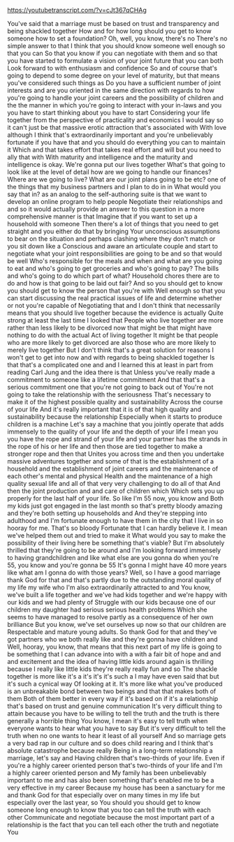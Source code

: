 https://youtubetranscript.com/?v=cJt367qCHAg

 You've said that a marriage must be based on trust and transparency and being shackled together How and for how long should you get to know someone how to set a foundation? Oh, well, you know, there's no There's no simple answer to that I think that you should know someone well enough so that you can So that you know if you can negotiate with them and so that you have started to formulate a vision of your joint future that you can both Look forward to with enthusiasm and confidence So and of course that's going to depend to some degree on your level of maturity, but that means you've considered such things as Do you have a sufficient number of joint interests and are you oriented in the same direction with regards to how you're going to handle your joint careers and the possibility of children and the the manner in which you're going to interact with your in-laws and you you have to start thinking about you have to start Considering your life together from the perspective of practicality and economics I would say so it can't just be that massive erotic attraction that's associated with With love although I think that's extraordinarily important and you're unbelievably fortunate if you have that and you should do everything you can to maintain it Which and that takes effort that takes real effort and will but you need to ally that with With maturity and intelligence and the maturity and intelligence is okay. We're gonna put our lives together What's that going to look like at the level of detail how are we going to handle our finances? Where are we going to live? What are our joint plans going to be etc? one of the things that my business partners and I plan to do in in What would you say that in? as an analog to the self-authoring suite is that we want to develop an online program to help people Negotiate their relationships and and so it would actually provide an answer to this question in a more comprehensive manner is that Imagine that if you want to set up a household with someone Then there's a lot of things that you need to get straight and you either do that by bringing Your unconscious assumptions to bear on the situation and perhaps clashing where they don't match or you sit down like a Conscious and aware an articulate couple and start to negotiate what your joint responsibilities are going to be and so that would be well Who's responsible for the meals and when and what are you going to eat and who's going to get groceries and who's going to pay? The bills and who's going to do which part of what? Household chores there are to do and how is that going to be laid out fair? And so you should get to know you should get to know the person that you're with Well enough so that you can start discussing the real practical issues of life and determine whether or not you're capable of Negotiating that and I don't think that necessarily means that you should live together because the evidence is actually Quite strong at least the last time I looked that People who live together are more rather than less likely to be divorced now that might be that might have nothing to do with the actual Act of living together It might be that people who are more likely to get divorced are also those who are more likely to merely live together But I don't think that's a great solution for reasons I won't get to get into now and with regards to being shackled together Is that that's a complicated one and and I learned this at least in part from reading Carl Jung and the idea there is that Unless you've really made a commitment to someone like a lifetime commitment And that that's a serious commitment one that you're not going to back out of You're not going to take the relationship with the seriousness That's necessary to make it of the highest possible quality and sustainability Across the course of your life And it's really important that it is of that high quality and sustainability because the relationship Especially when it starts to produce children is a machine Let's say a machine that you jointly operate that adds immensely to the quality of your life and the depth of your life I mean you you have the rope and strand of your life and your partner has the strands in the rope of his or her life and then those are tied together to make a stronger rope and then that Unites you across time and then you undertake massive adventures together and some of that is the establishment of a household and the establishment of joint careers and the maintenance of each other's mental and physical Health and the maintenance of a high quality sexual life and all of that very very challenging to do all of that And then the joint production and and care of children which Which sets you up properly for the last half of your life. So like I'm 55 now, you know and Both my kids just got engaged in the last month so that's pretty bloody amazing and they're both setting up households and And they're stepping into adulthood and I'm fortunate enough to have them in the city that I live in so hooray for me. That's so bloody Fortunate that I can hardly believe it. I mean we've helped them out and tried to make it What would you say to make the possibility of their living here be something that's viable? But I'm absolutely thrilled that they're going to be around and I'm looking forward immensely to having grandchildren and like what else are you gonna do when you're 55, you know and you're gonna be 55 It's gonna I might have 40 more years like what am I gonna do with those years? Well, so I have a good marriage thank God for that and that's partly due to the outstanding moral quality of my life my wife who I'm also extraordinarily attracted to and You know, we've built a life together and we've had kids together and we're happy with our kids and we had plenty of Struggle with our kids because one of our children my daughter had serious serious health problems Which she seems to have managed to resolve partly as a consequence of her own brilliance But you know, we've set ourselves up now so that our children are Respectable and mature young adults. So thank God for that and they've got partners who we both really like and they're gonna have children and Well, hooray, you know, that means that this next part of my life is going to be something that I can advance into with a with a fair bit of hope and and and excitement and the idea of having little kids around again is thrilling because I really like little kids they're really really fun and so The shackle together is more like it's a it's it's it's such a I may have even said that but it's such a cynical way Of looking at it. It's more like what you've produced is an unbreakable bond between two beings and that that makes both of them Both of them better in every way if it's based on if it's a relationship that's based on trust and genuine communication It's very difficult thing to attain because you have to be willing to tell the truth and the truth is there generally a horrible thing You know, I mean it's easy to tell truth when everyone wants to hear what you have to say But it's very difficult to tell the truth when no one wants to hear it least of all yourself And so marriage gets a very bad rap in our culture and so does child rearing and I think that's absolute catastrophe because really Being in a long-term relationship a marriage, let's say and Having children that's two-thirds of your life. Even if you're a highly career oriented person that's two-thirds of your life and I'm a highly career oriented person and My family has been unbelievably important to me and has also been something that's enabled me to be a very effective in my career Because my house has been a sanctuary for me and thank God for that especially over on many times in my life but especially over the last year, so You should you should get to know someone long enough to know that you too can tell the truth with each other Communicate and negotiate because the most important part of a relationship is the fact that you can tell each other the truth and negotiate You